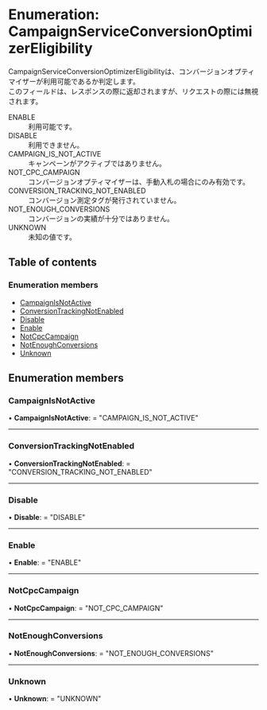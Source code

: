 # Enumeration: CampaignServiceConversionOptimizerEligibility


<div lang=\"ja\">CampaignServiceConversionOptimizerEligibilityは、コンバージョンオプティマイザーが利用可能であるか判定します。<br> このフィールドは、レスポンスの際に返却されますが、リクエストの際には無視されます。</div>  <dl class=term>   <dt class=\"term__item\">ENABLE</dt>   <dd class=\"term__desc\"><span lang=\"ja\">利用可能です。</span></dd>   <dt class=\"term__item\">DISABLE</dt>   <dd class=\"term__desc\"><span lang=\"ja\">利用できません。</span></dd>   <dt class=\"term__item\">CAMPAIGN_IS_NOT_ACTIVE</dt>   <dd class=\"term__desc\"><span lang=\"ja\">キャンペーンがアクティブではありません。</span></dd>   <dt class=\"term__item\">NOT_CPC_CAMPAIGN</dt>   <dd class=\"term__desc\"><span lang=\"ja\">コンバージョンオプティマイザーは、手動入札の場合にのみ有効です。</span></dd>   <dt class=\"term__item\">CONVERSION_TRACKING_NOT_ENABLED</dt>   <dd class=\"term__desc\"><span lang=\"ja\">コンバージョン測定タグが発行されていません。</span></dd>   <dt class=\"term__item\">NOT_ENOUGH_CONVERSIONS</dt>   <dd class=\"term__desc\"><span lang=\"ja\">コンバージョンの実績が十分ではありません。</span></dd>   <dt class=\"term__item\">UNKNOWN</dt>   <dd class=\"term__desc\"><span lang=\"ja\">未知の値です。</span></dd> </dl>

## Table of contents

### Enumeration members

- [CampaignIsNotActive](campaignserviceconversionoptimizereligibility.md#campaignisnotactive)
- [ConversionTrackingNotEnabled](campaignserviceconversionoptimizereligibility.md#conversiontrackingnotenabled)
- [Disable](campaignserviceconversionoptimizereligibility.md#disable)
- [Enable](campaignserviceconversionoptimizereligibility.md#enable)
- [NotCpcCampaign](campaignserviceconversionoptimizereligibility.md#notcpccampaign)
- [NotEnoughConversions](campaignserviceconversionoptimizereligibility.md#notenoughconversions)
- [Unknown](campaignserviceconversionoptimizereligibility.md#unknown)

## Enumeration members

### CampaignIsNotActive

• **CampaignIsNotActive**: = "CAMPAIGN\_IS\_NOT\_ACTIVE"

___

### ConversionTrackingNotEnabled

• **ConversionTrackingNotEnabled**: = "CONVERSION\_TRACKING\_NOT\_ENABLED"

___

### Disable

• **Disable**: = "DISABLE"

___

### Enable

• **Enable**: = "ENABLE"

___

### NotCpcCampaign

• **NotCpcCampaign**: = "NOT\_CPC\_CAMPAIGN"

___

### NotEnoughConversions

• **NotEnoughConversions**: = "NOT\_ENOUGH\_CONVERSIONS"

___

### Unknown

• **Unknown**: = "UNKNOWN"
